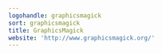 ```yaml
---
logohandle: graphicsmagick
sort: graphicsmagick
title: GraphicsMagick
website: 'http://www.graphicsmagick.org/'
---
```

